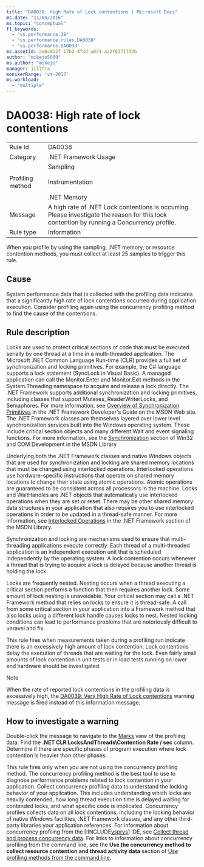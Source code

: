 ```yaml
---
title: "DA0038: High Rate of Lock contentions | Microsoft Docs"
ms.date: "11/04/2016"
ms.topic: "conceptual"
f1_keywords:
  - "vs.performance.38"
  - "vs.performance.rules.DA0038"
  - "vs.performance.DA0038"
ms.assetid: ae0c8b2f-17b2-4f3d-a834-aa2f6371753b
author: "mikejo5000"
ms.author: "mikejo"
manager: jillfra
monikerRange: 'vs-2017'
ms.workload:
  - "multiple"
---
```

# DA0038: High rate of lock contentions

|||
|-|-|
|Rule Id|DA0038|
|Category|.NET Framework Usage|
|Profiling method|Sampling<br /><br /> Instrumentation<br /><br /> .NET Memory|
|Message|A high rate of .NET Lock contentions is occurring. Please investigate the reason for this lock contention by running a Concurrency profile.|
|Rule type|Information|

 When you profile by using the sampling, .NET memory, or resource contention methods, you must collect at least 25 samples to trigger this rule.

## Cause
 System performance data that is collected with the profiling data indicates that a significantly high rate of lock contentions occurred during application execution. Consider profiling again using the concurrency profiling method to find the cause of the contentions.

## Rule description
 Locks are used to protect critical sections of code that must be executed serially by one thread at a time in a multi-threaded application. The Microsoft .NET Common Language Run-time (CLR) provides a full set of synchronization and locking primitives. For example, the C# language supports a lock statement (SyncLock in Visual Basic). A managed application can call the Monitor.Enter and Monitor.Exit methods in the System.Threading namespace to acquire and release a lock directly. The .NET Framework supports additional synchronization and locking primitives, including classes that support Mutexes, ReaderWriterLocks, and Semaphores. For more information, see [Overview of Synchronization Primitives](/dotnet/standard/threading/overview-of-synchronization-primitives) in the .NET Framework Developer's Guide on the MSDN Web site. The .NET Framework classes are themselves layered over lower level synchronization services built into the Windows operating system. These include critical section objects and many different Wait and event signaling functions. For more information, see the [Synchronization](/windows/win32/sync/synchronization) section of Win32 and COM Development in the MSDN Library

 Underlying both the .NET Framework classes and native Windows objects that are used for synchronization and locking are shared memory locations that must be changed using interlocked operations. Interlocked operations use hardware-specific instructions that operate on shared memory locations to change their state using atomic operations. Atomic operations are guaranteed to be consistent across all processors in the machine. Locks and WaitHandles are .NET objects that automatically use interlocked operations when they are set or reset. There may be other shared memory data structures in your application that also requires you to use interlocked operations in order to be updated in a thread-safe manner. For more information, see [Interlocked Operations](/dotnet/api/system.threading.interlocked) in the .NET Framework section of the MSDN Library.

 Synchronization and locking are mechanisms used to ensure that multi-threading applications execute correctly. Each thread of a multi-threaded application is an independent execution unit that is scheduled independently by the operating system. A lock contention occurs whenever a thread that is trying to acquire a lock is delayed because another thread is holding the lock.

 Locks are frequently nested. Nesting occurs when a thread executing a critical section performs a function that then requires another lock. Some amount of lock nesting is unavoidable. Your critical section may call a .NET Framework method that relies on locks to ensure it is thread-safe. A call from some critical section in your application into a Framework method that also locks using a different lock handle causes locks to nest. Nested locking conditions can lead to performance problems that are notoriously difficult to unravel and fix.

 This rule fires when measurements taken during a profiling run indicate there is an excessively high amount of lock contention. Lock contentions delay the execution of threads that are waiting for the lock. Even fairly small amounts of lock contention in unit tests or in load tests running on lower end hardware should be investigated.

> [!NOTE]
> When the rate of reported lock contentions in the profiling data is excessively high, the [DA0039: Very High Rate of Lock contentions](../profiling/da0039-very-high-rate-of-lock-contentions.md) warning message is fired instead of this information message.

## How to investigate a warning
 Double-click the message to navigate to the [Marks](../profiling/marks-view.md) view of the profiling data.  Find the **.NET CLR LocksAndThreads\Contention Rate / sec** column. Determine if there are specific phases of program execution where lock contention is heavier than other phases.

 This rule fires only when you are not using the concurrency profiling method. The concurrency profiling method is the best tool to use to diagnose performance problems related to lock contention in your application. Collect concurrency profiling data to understand the locking behavior of your application. This includes understanding which locks are heavily contended, how long thread execution time is delayed waiting for contended locks, and what specific code is implicated. Concurrency profiles collects data on all lock contentions, including the locking behavior of native Windows facilities, .NET Framework classes, and any other third-party libraries your application references. For information about concurrency profiling from the [!INCLUDE[vsprvs](../code-quality/includes/vsprvs_md.md)] IDE, see [Collect thread and process concurrency data](../profiling/collecting-thread-and-process-concurrency-data.md). For links to information about concurrency profiling from the command line, see the **Use the concurrency method to collect resource contention and thread activity data** section of [Use profiling methods from the command line](../profiling/using-profiling-methods-to-collect-performance-data-from-the-command-line.md).
